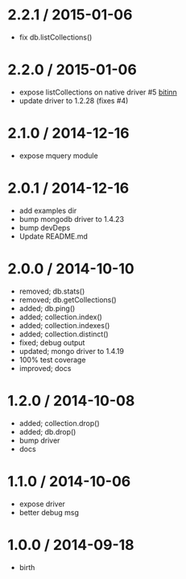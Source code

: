 
2.2.1 / 2015-01-06
==================

 * fix db.listCollections()

2.2.0 / 2015-01-06
==================

 * expose listCollections on native driver #5 [bitinn](https://github.com/bitinn)
 * update driver to 1.2.28 (fixes #4)

2.1.0 / 2014-12-16
==================

 * expose mquery module

2.0.1 / 2014-12-16
==================

 * add examples dir
 * bump mongodb driver to 1.4.23
 * bump devDeps
 * Update README.md

2.0.0 / 2014-10-10
==================

 * removed; db.stats()
 * removed; db.getCollections()
 * added; db.ping()
 * added; collection.index()
 * added; collection.indexes()
 * added; collection.distinct()
 * fixed; debug output
 * updated; mongo driver to 1.4.19
 * 100% test coverage
 * improved; docs

1.2.0 / 2014-10-08
==================

 * added; collection.drop()
 * added; db.drop()
 * bump driver
 * docs

1.1.0 / 2014-10-06
==================

 * expose driver
 * better debug msg

1.0.0 / 2014-09-18
==================

 * birth
